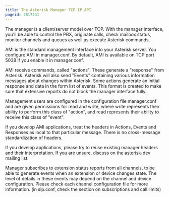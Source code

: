 ```yaml
---
title: The Asterisk Manager TCP IP API
pageid: 4817241
---
```


The manager is a client/server model over TCP. With the manager interface, you'll be able to control the PBX, originate calls, check mailbox status, monitor channels and queues as well as execute Asterisk commands. 


AMI is the standard management interface into your Asterisk server. You configure AMI in manager.conf. By default, AMI is available on TCP port 5038 if you enable it in manager.conf. 


AMI receive commands, called "actions". These generate a "response" from Asterisk. Asterisk will also send "Events" containing various information messages about changes within Asterisk. Some actions generate an initial response and data in the form list of events. This format is created to make sure that extensive reports do not block the manager interface fully. 


Management users are configured in the configuration file manager.conf and are given permissions for read and write, where write represents their ability to perform this class of "action", and read represents their ability to receive this class of "event".   

If you develop AMI applications, treat the headers in Actions, Events and Responses as local to that particular message. There is no cross-message standardization of headers. 


If you develop applications, please try to reuse existing manager headers and their interpretation. If you are unsure, discuss on the asterisk-dev mailing list. 


Manager subscribes to extension status reports from all channels, to be able to generate events when an extension or device changes state. The level of details in these events may depend on the channel and device configuration. Please check each channel configuration file for more information. (in sip.conf, check the section on subscriptions and call limits)

